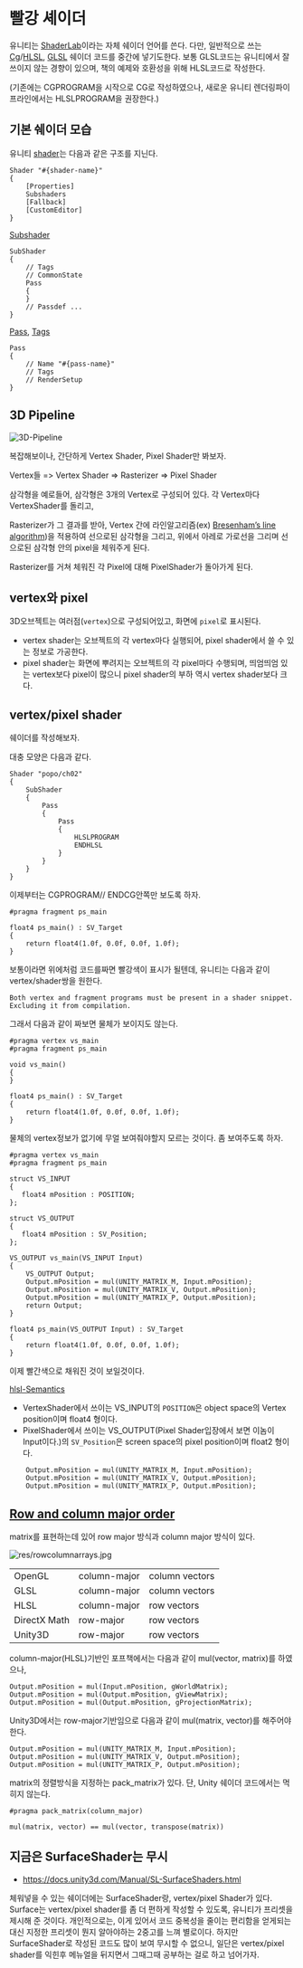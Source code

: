 # 빨강 셰이더

유니티는 [ShaderLab][unity: SL-Shader]이라는 자체 쉐이더 언어를 쓴다.
다만, 일반적으로 쓰는 [Cg]/[HLSL], [GLSL] 쉐이더 코드를 중간에 넣기도한다.
보통 GLSL코드는 유니티에서 잘 쓰이지 않는 경향이 있으며, 책의 예제와 호환성을 위해 HLSL코드로 작성한다.

(기존에는 CGPROGRAM을 시작으로 CG로 작성하였으나, 새로운 유니티 렌더링파이프라인에서는 HLSLPROGRAM을 권장한다.)

## 기본 쉐이더 모습

유니티 [shader][unity: SL-Shader]는 다음과 같은 구조를 지닌다.

``` shader
Shader "#{shader-name}"
{
    [Properties]
    Subshaders
    [Fallback]
    [CustomEditor]
}
```

[Subshader][unity: SL-Subshader]

``` shader
SubShader
{
    // Tags
    // CommonState
    Pass
    {
    }
    // Passdef ...
}
```

[Pass][unity: SL-Pass], [Tags][unity: SL-PassTags]

``` shader
Pass
{
    // Name "#{pass-name}"
    // Tags
    // RenderSetup
}
```

## 3D Pipeline

![3D-Pipeline](https://upload.wikimedia.org/wikipedia/commons/5/54/3D-Pipeline.png)

복잡해보이나, 간단하게 Vertex Shader, Pixel Shader만 봐보자.

Vertex들 => Vertex Shader => Rasterizer => Pixel Shader

삼각형을 예로들어, 삼각형은 3개의 Vertex로 구성되어 있다. 각 Vertex마다 VertexShader를 돌리고,

Rasterizer가 그 결과를 받아, Vertex 간에 라인알고리즘(ex) [Bresenham’s line algorithm](https://en.wikipedia.org/wiki/Bresenham%27s_line_algorithm))을 적용하여 선으로된 삼각형을 그리고, 위에서 아레로 가로선을 그리며 선으로된 삼각형 안의 pixel을 체워주게 된다.

Rasterizer를 거쳐 체워진 각 Pixel에 대해 PixelShader가 돌아가게 된다.

## vertex와 pixel

3D오브젝트는 여러점(`vertex`)으로 구성되어있고, 화면에 `pixel`로 표시된다.

- vertex shader는 오브젝트의 각 vertex마다 실행되어, pixel shader에서 쓸 수 있는 정보로 가공한다.
- pixel shader는 화면에 뿌려지는 오브젝트의 각 pixel마다 수행되며, 띄엄띄엄 있는 vertex보다 pixel이 많으니 pixel shader의 부하 역시 vertex shader보다 크다.

## vertex/pixel shader

쉐이더를 작성해보자.

대충 모양은 다음과 같다.

``` shader
Shader "popo/ch02"
{
    SubShader
    {
        Pass
        {
            Pass
            {
                HLSLPROGRAM
                ENDHLSL
            }
        }
    }
}
```

이제부터는 CGPROGRAM// ENDCG안쪽만 보도록 하자.

``` shader
#pragma fragment ps_main

float4 ps_main() : SV_Target
{
    return float4(1.0f, 0.0f, 0.0f, 1.0f);
}
```

보통이라면 위에처럼 코드를짜면 빨강색이 표시가 될텐데, 유니티는 다음과 같이 vertex/shader쌍을 원한다.

``` ref
Both vertex and fragment programs must be present in a shader snippet. Excluding it from compilation.
```

그래서 다음과 같이 짜보면 물체가 보이지도 않는다.

``` hlsl
#pragma vertex vs_main
#pragma fragment ps_main

void vs_main()
{
}

float4 ps_main() : SV_Target
{
    return float4(1.0f, 0.0f, 0.0f, 1.0f);
}
```

물체의 vertex정보가 없기에 무얼 보여줘야할지 모르는 것이다. 좀 보여주도록 하자.

``` hlsl
#pragma vertex vs_main
#pragma fragment ps_main

struct VS_INPUT
{
   float4 mPosition : POSITION;
};

struct VS_OUTPUT
{
   float4 mPosition : SV_Position;
};

VS_OUTPUT vs_main(VS_INPUT Input)
{
    VS_OUTPUT Output;
    Output.mPosition = mul(UNITY_MATRIX_M, Input.mPosition);
    Output.mPosition = mul(UNITY_MATRIX_V, Output.mPosition);
    Output.mPosition = mul(UNITY_MATRIX_P, Output.mPosition);
    return Output;
}

float4 ps_main(VS_OUTPUT Input) : SV_Target
{
    return float4(1.0f, 0.0f, 0.0f, 1.0f);
}
```

이제 빨간색으로 채워진 것이 보일것이다.

[hlsl-Semantics](https://msdn.microsoft.com/en-us/library/windows/desktop/bb509647)

- VertexShader에서 쓰이는 VS_INPUT의 `POSITION`은 object space의 Vertex position이며 float4 형이다.
- PixelShader에서 쓰이는 VS_OUTPUT(Pixel Shader입장에서 보면 이놈이 Input이다.)의 `SV_Position`은 screen space의 pixel position이며 float2 형이다.

``` shader
    Output.mPosition = mul(UNITY_MATRIX_M, Input.mPosition);
    Output.mPosition = mul(UNITY_MATRIX_V, Output.mPosition);
    Output.mPosition = mul(UNITY_MATRIX_P, Output.mPosition);
```

## [Row and column major order](https://en.wikipedia.org/wiki/Row-_and_column-major_order)

matrix를 표현하는데 있어 row major 방식과 column major 방식이 있다.

![res/rowcolumnarrays.jpg](res/rowcolumnarrays.jpg)

|             |              |                |
|-------------|--------------|----------------|
|OpenGL       | column-major | column vectors |
|GLSL         | column-major | column vectors |
|HLSL         | column-major | row vectors    |
|DirectX Math | row-major    | row vectors    |
|Unity3D      | row-major    | row vectors    |

column-major(HLSL)기반인 포프책에서는 다음과 같이 mul(vector, matrix)를 하였으나,

``` hlsl
Output.mPosition = mul(Input.mPosition, gWorldMatrix);
Output.mPosition = mul(Output.mPosition, gViewMatrix);
Output.mPosition = mul(Output.mPosition, gProjectionMatrix);
```

Unity3D에서는 row-major기반임으로 다음과 같이 mul(matrix, vector)를 해주어야 한다.

``` hlsl
Output.mPosition = mul(UNITY_MATRIX_M, Input.mPosition);
Output.mPosition = mul(UNITY_MATRIX_V, Output.mPosition);
Output.mPosition = mul(UNITY_MATRIX_P, Output.mPosition);
```

matrix의 정렬방식을 지정하는 pack_matrix가 있다. 단, Unity 쉐이더 코드에서는 먹히지 않는다.

``` hlsl
#pragma pack_matrix(column_major)
```

``` hlsl
mul(matrix, vector) == mul(vector, transpose(matrix))
```

## 지금은 SurfaceShader는 무시

- <https://docs.unity3d.com/Manual/SL-SurfaceShaders.html>

체워넣을 수 있는 쉐이더에는 SurfaceShader랑, vertex/pixel Shader가 있다. Surface는 vertex/pixel shader를 좀 더 편하게 작성할 수 있도록, 유니티가 프리셋을 제시해 준 것이다. 개인적으로는, 이게 있어서 코드 중복성을 줄이는 편리함을 얻게되는대신 지정한 프리셋이 뭔지 알아야하는 2중고를 느껴 별로이다. 하지만 SurfaceShader로 작성된 코드도 많이 보여 무시할 수 없으니, 일단은 vertex/pixel shader를 익힌후 메뉴얼을 뒤지면서 그때그때 공부하는 걸로 하고 넘어가자.

[unity: SL-Shader]: https://docs.unity3d.com/Manual/SL-Shader.html
[unity: SL-SubShader]: https://docs.unity3d.com/Manual/SL-SubShader.html
[unity: SL-Pass]: https://docs.unity3d.com/Manual/SL-Pass.html
[unity: SL-PassTags]: https://docs.unity3d.com/Manual/SL-PassTags.html
[Cg]: https://en.wikipedia.org/wiki/Cg_(programming_language)
[HLSL]: https://en.wikipedia.org/wiki/High-Level_Shading_Language
[GLSL]: https://en.wikipedia.org/wiki/OpenGL_Shading_Language
